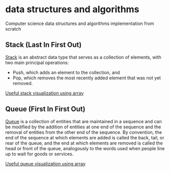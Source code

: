 # data structures and algorithms
Computer science data structures and algorithms implementation from scratch

## Stack (Last In First Out)
[Stack](https://en.wikipedia.org/wiki/Stack_(abstract_data_type)) is an abstract data type that serves as a collection of elements, with two main principal operations:
* Push, which adds an element to the collection, and
* Pop, which removes the most recently added element that was not yet removed.

[Useful stack visualization using array](https://www.cs.usfca.edu/~galles/visualization/StackArray.html)

## Queue (First In First Out)
[Queue](https://en.wikipedia.org/wiki/Queue_(abstract_data_type)) is a collection of entities that are maintained in a sequence and can be modified by the addition of entities at one end of the sequence and the removal of entities from the other end of the sequence. By convention, the end of the sequence at which elements are added is called the back, tail, or rear of the queue, and the end at which elements are removed is called the head or front of the queue, analogously to the words used when people line up to wait for goods or services.

[Useful queue visualization using array](https://www.cs.usfca.edu/~galles/visualization/QueueArray.html)
